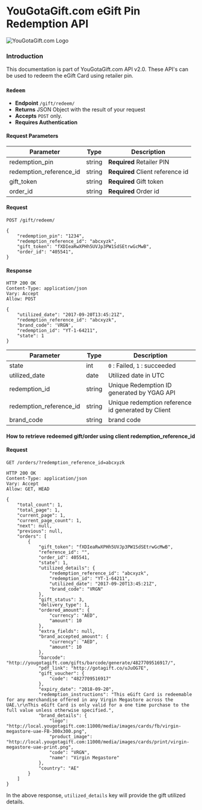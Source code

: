 # YouGotaGift.com eGift Pin Redemption API

![YouGotaGift.com Logo](https://cdn.yougotagift.com/static/img/yougotagift.png)


### Introduction

This documentation is part of YouGotaGift.com API v2.0. These API's can be used to redeem the eGift Card using retailer pin.

### `Redeem`
- **Endpoint** `/gift/redeem/`
- **Returns** JSON Object with the result of your request
- **Accepts** `POST` only.
- **Requires Authentication**

#### Request Parameters
| Parameter    | Type | Description   |
| ------------ | ---- | ------------- |
| redemption_pin | string | **Required** Retailer PIN |
| redemption_reference_id | string | **Required** Client reference id |
| gift_token | string | **Required**  Gift token 
| order_id | string | **Required**  Order id |

#### Request

    POST /gift/redeem/

    {
        "redemption_pin": "1234",
        "redemption_reference_id": "abcxyzk",
        "gift_token": "fXDIeaRwXPHh5UVJp3PW1SdSEtrwGcMwB",
        "order_id": "405541",
    }


#### Response     
    HTTP 200 OK
    Content-Type: application/json
    Vary: Accept
    Allow: POST

    {
        "utilized_date": "2017-09-20T13:45:21Z",
        "redemption_reference_id": "abcxyzk",
        "brand_code": 'VRGN',
        "redemption_id": "YT-1-64211",
        "state": 1
    }
        
| Parameter    | Type | Description   |
| ------------ | ---- | ------------- |
| state | int | `0` : Failed, `1` : succeeded |
| utilized_date | date | Utilized date in UTC  |
| redemption_id | string | Unique Redemption ID generated by YGAG API |
| redemption_reference_id | string | Unique redemption reference id generated by Client |
| brand_code | string | brand code |

#### How to retrieve redeemed gift/order using client redemption_reference_id


#### Request

    GET /orders/?redemption_reference_id=abcxyzk

    HTTP 200 OK
    Content-Type: application/json
    Vary: Accept
    Allow: GET, HEAD

    {
        "total_count": 1,
        "total_page": 1,
        "current_page": 1,
        "current_page_count": 1,
        "next": null,
        "previous": null,
        "orders": [
            {
                "gift_token": "fXDIeaRwXPHh5UVJp3PW1SdSEtrwGcMwB",
                "reference_id": "",
                "order_id": 405541,
                "state": 1,
                "utilized_details": {
                    "redemption_reference_id": "abcxyzk",
                    "redemption_id": "YT-1-64211",
                    "utilized_date": "2017-09-20T13:45:21Z",
                    "brand_code": "VRGN"
                },
                "gift_status": 3,
                "delivery_type": 1,
                "ordered_amount": {
                    "currency": "AED",
                    "amount": 10
                },
                "extra_fields": null,
                "brand_accepted_amount": {
                    "currency": "AED",
                    "amount": 10
                },
                "barcode": "http://yougotagift.com/gifts/barcode/generate/4827709516917/",
                "pdf_link": "http://gotagift.co/uJuOG7E",
                "gift_voucher": {
                    "code": "4827709516917"
                },
                "expiry_date": "2018-09-20",
                "redemption_instructions": "This eGift Card is redeemable for any merchandise offered in any Virgin Megastore across the UAE.\r\nThis eGift Card is only valid for a one time purchase to the full value unless otherwise specified.",
                "brand_details": {
                    "logo": "http://local.yougotagift.com:11000/media/images/cards/fb/virgin-megastore-uae-FB-300x300.png",
                    "product_image": "http://local.yougotagift.com:11000/media/images/cards/print/virgin-megastore-uae-print.png",
                    "code": "VRGN",
                    "name": "Virgin Megastore"
                },
                "country": "AE"
            }
        ]
    }

In the above response, `utilized_details` key will provide the gift utilized details.

       
